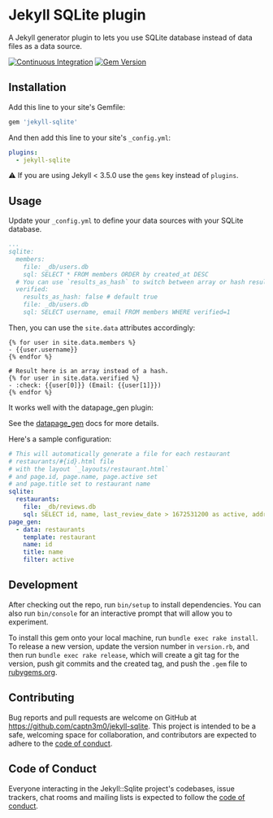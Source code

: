 # Jekyll SQLite plugin

A Jekyll generator plugin to lets you use SQLite database instead of data files as a data source.

[![Continuous Integration](https://github.com/captn3m0/jekyll-sqlite/actions/workflows/main.yml/badge.svg)](https://github.com/captn3m0/jekyll-sqlite/actions/workflows/main.yml) [![Gem Version](https://badge.fury.io/rb/jekyll-sqlite.svg)](https://badge.fury.io/rb/jekyll-sqlite)

## Installation

Add this line to your site's Gemfile:

```ruby
gem 'jekyll-sqlite'
```

And then add this line to your site's `_config.yml`:

```yml
plugins:
  - jekyll-sqlite
```

:warning: If you are using Jekyll < 3.5.0 use the `gems` key instead of `plugins`.

## Usage

Update your `_config.yml` to define your data sources with your SQLite database.

```yml
...
sqlite:
  members:
    file: _db/users.db
    sql: SELECT * FROM members ORDER by created_at DESC
  # You can use `results_as_hash` to switch between array or hash results (default).
  verified:
    results_as_hash: false # default true
    file: _db/users.db
    sql: SELECT username, email FROM members WHERE verified=1
```

Then, you can use the `site.data` attributes accordingly:

```liquid
{% for user in site.data.members %}
- {{user.username}}
{% endfor %}

# Result here is an array instead of a hash.
{% for user in site.data.verified %}
- :check: {{user[0]}} (Email: {{user[1]}})
{% endfor %}
```

It works well with the datapage_gen plugin:

See the [datapage_gen](https://github.com/avillafiorita/jekyll-datapage_gen) docs for more details.

Here's a sample configuration:

```yaml
# This will automatically generate a file for each restaurant
# restaurants/#{id}.html file
# with the layout `_layouts/restaurant.html`
# and page.id, page.name, page.active set
# and page.title set to restaurant name
sqlite:
  restaurants:
    file: _db/reviews.db
    sql: SELECT id, name, last_review_date > 1672531200 as active, address FROM restaurants;
page_gen:
  - data: restaurants
    template: restaurant
    name: id
    title: name
    filter: active
```

## Development

After checking out the repo, run `bin/setup` to install dependencies. You can also run `bin/console` for an interactive prompt that will allow you to experiment.

To install this gem onto your local machine, run `bundle exec rake install`. To release a new version, update the version number in `version.rb`, and then run `bundle exec rake release`, which will create a git tag for the version, push git commits and the created tag, and push the `.gem` file to [rubygems.org](https://rubygems.org).

## Contributing

Bug reports and pull requests are welcome on GitHub at https://github.com/captn3m0/jekyll-sqlite. This project is intended to be a safe, welcoming space for collaboration, and contributors are expected to adhere to the [code of conduct](https://github.com/captn3m0/jekyll-sqlite/blob/main/CODE_OF_CONDUCT.md).

## Code of Conduct

Everyone interacting in the Jekyll::Sqlite project's codebases, issue trackers, chat rooms and mailing lists is expected to follow the [code of conduct](https://github.com/captn3m0/jekyll-sqlite/blob/main/CODE_OF_CONDUCT.md).
